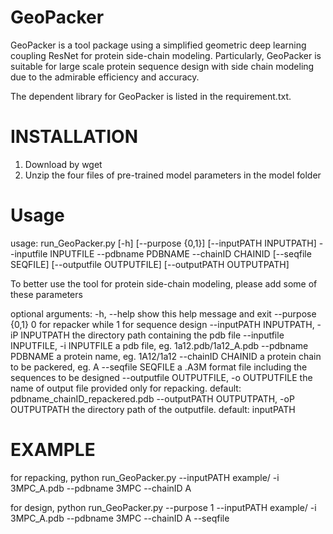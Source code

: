 # GeoPacker
GeoPacker is a tool package using a simplified geometric deep learning coupling ResNet for protein side-chain modeling. Particularly, GeoPacker is suitable for large scale protein sequence design with side chain modeling due to the admirable efficiency and accuracy.

The dependent library for GeoPacker is listed in the requirement.txt.

INSTALLATION
======================
1. Download by wget 
2. Unzip the four files of pre-trained model parameters in the model folder


Usage
======================
usage: run_GeoPacker.py [-h] [--purpose {0,1}] [--inputPATH INPUTPATH] --inputfile INPUTFILE --pdbname PDBNAME
                        --chainID CHAINID [--seqfile SEQFILE] [--outputfile OUTPUTFILE] [--outputPATH OUTPUTPATH]

To better use the tool for protein side-chain modeling, please add some of these parameters

optional arguments:
  -h, --help            show this help message and exit
  --purpose {0,1}       0 for repacker while 1 for sequence design
  --inputPATH INPUTPATH, -iP INPUTPATH
                        the directory path containing the pdb file
  --inputfile INPUTFILE, -i INPUTFILE
                        a pdb file, eg. 1a12.pdb/1a12_A.pdb
  --pdbname PDBNAME     a protein name, eg. 1A12/1a12
  --chainID CHAINID     a protein chain to be packered, eg. A
  --seqfile SEQFILE     a .A3M format file including the sequences to be designed
  --outputfile OUTPUTFILE, -o OUTPUTFILE
                        the name of output file provided only for repacking. default:
                        pdbname_chainID_repackered.pdb
  --outputPATH OUTPUTPATH, -oP OUTPUTPATH
                        the directory path of the outputfile. default: inputPATH


EXAMPLE
=====================
for repacking,
    python run_GeoPacker.py --inputPATH example/ -i 3MPC_A.pdb --pdbname 3MPC  --chainID A 


for design,
    python run_GeoPacker.py --purpose 1 --inputPATH example/ -i 3MPC_A.pdb --pdbname 3MPC --chainID A --seqfile





